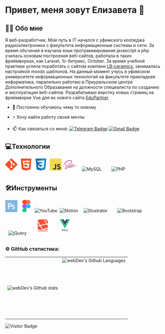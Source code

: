 # Привет, меня зовут Елизавета 👋

## :man_technologist: Обо мне

Я веб-разработчик. Мой путь в IT начался с уфимского колледжа радиоэлектроники с факультета информационные системы и сети. За время обучения я изучала язык программирования javascript и php училась основам построения веб-сайтов, работала в таких фреймворках, как Laravel, 1с-битрикс, October. За время  учебной практики успела поработать с сайтом компани [LB-ceramics]( https://rabota.lb-ceramics.ru/vacancies), занималась настройкой moodx шаблонов. На данный момент учусь в уфимском университете информационных технологий на факультете прикладная информатика, паралельно работаю в Приуральском центре Дополнительного Образавания на должности специалиста по созданию и эксплуатации веб-сайтов. Разрабатываю верстку новых страниц на фреймворке Vue для их нового сайта [EduPartner](https://edu-partner.ru/)

- :seedling: Постоянно обучаюсь чему то новому

- :zap: Хочу найти работу своей мечты

- :mailbox: Как связаться со мной: [![Telegram Badge](https://img.shields.io/badge/-miss_elizabetty-blue?style=flat&logo=Telegram&logoColor=white)](https://t.me/miss_elizabetty) [![Gmail Badge](https://img.shields.io/badge/-Gmail-red?style=flat&logo=Gmail&logoColor=white)](mailto:elizabeth20031014@gmail.com)

## 💻Технологии
<div>
  <img src="https://github.com/devicons/devicon/blob/master/icons/git/git-original.svg" title="git" alt="git" width="40" height="40"/>&nbsp
  <img src="https://github.com/devicons/devicon/blob/master/icons/html5/html5-original.svg" title="html5" alt="html5" width="40" height="40"/>&nbsp
  <img src="https://github.com/devicons/devicon/blob/master/icons/css3/css3-original.svg" title="css" alt="css" width="40" height="40"/>&nbsp
  <img src="https://github.com/devicons/devicon/blob/master/icons/javascript/javascript-original.svg" title="javascript" alt="javascript" width="40" height="40"/>&nbsp
  <img src="https://github.com/devicons/devicon/blob/master/icons/sass/sass-original.svg" title="sass/scss" alt="sass/scss" width="40" height="40"/>&nbsp;
  <img style="margin: 10px" title="MySQL" src="https://profilinator.rishav.dev/skills-assets/mysql-original-wordmark.svg" alt="MySQL" height="40" /> &nbsp;
  <img style="margin: 10px" title="PHP" src="https://profilinator.rishav.dev/skills-assets/php-original.svg" alt="PHP" height="40" />
</div>

## 🛠Инструменты
<div>
  <img src="https://github.com/devicons/devicon/blob/master/icons/photoshop/photoshop-plain.svg" title="photoshop" alt="photoshop" width="40" height="40"/>&nbsp;
  <img src="https://github.com/devicons/devicon/blob/master/icons/figma/figma-original.svg" title="figma" alt="figma" width="40" height="40"/>&nbsp;
  <img src="https://upload.wikimedia.org/wikipedia/commons/9/9e/YouTube_Logo_%282013-2017%29.svg" title="YouTube" alt="YouTube" width="40" height="40"/>&nbsp;
  <img src="https://upload.wikimedia.org/wikipedia/commons/e/e9/Notion-logo.svg" title="Notion" alt="Notion" width="40" height="40"/>&nbsp;
  <img style="margin: 10px" title="Illustrator"  src="https://profilinator.rishav.dev/skills-assets/adobe_illustrator-icon.svg" alt="Illustrator" height="40" /> &nbsp;
  <img style="margin: 10px" title="Bootstrap" src="https://profilinator.rishav.dev/skills-assets/bootstrap-plain.svg" alt="Bootstrap" height="40" /> &nbsp;
<img style="margin: 10px" title="jQuery"   src="https://profilinator.rishav.dev/skills-assets/jquery.png" alt="jQuery" height="40" /> &nbsp;
  <img style="margin: 10px" title="laravel"   src="https://github.com/devicons/devicon/blob/master/icons/laravel/laravel-plain-wordmark.svg" " height="40" /> &nbsp;
  <img style="margin: 10px" title="Vue"   src="https://github.com/devicons/devicon/blob/master/icons/vuejs/vuejs-original-wordmark.svg" " height="40" /> &nbsp;
</div>

### ⚙️ GitHub статистика:

<table>
  <tr>
    <td>
      <img align="left" src="http://github-readme-streak-stats.herokuapp.com?user=lizaman2003&theme=dark&background=000000" alt="webDev's Github stats" />
    </td>
    <td>
      <img height="195px" align="right" alt="webDev's Github Languages" src="https://github-readme-stats-sigma-five.vercel.app/api/top-langs/?username=lizaman2003&layout=compact&theme=vision-friendly-dark" />
    </td>
  </tr>
</table>

![Visitor Badge](https://visitor-badge.laobi.icu/badge?page_id=lizaman2003)

  

